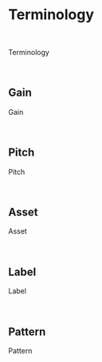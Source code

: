 # Terminology

&nbsp;

Terminology

&nbsp;

## Gain

Gain

&nbsp;

## Pitch

Pitch

&nbsp;

## Asset

Asset

&nbsp;

## Label

Label

&nbsp;

## Pattern

Pattern